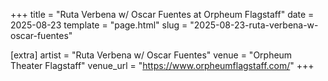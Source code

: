 +++
title = "Ruta Verbena w/ Oscar Fuentes at Orpheum Flagstaff"
date = 2025-08-23
template = "page.html"
slug = "2025-08-23-ruta-verbena-w-oscar-fuentes"

[extra]
artist = "Ruta Verbena w/ Oscar Fuentes"
venue = "Orpheum Theater Flagstaff"
venue_url = "https://www.orpheumflagstaff.com/"
+++
